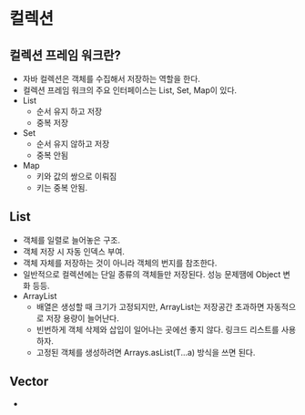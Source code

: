 # 컬렉션
## 컬렉션 프레임 워크란?
  - 자바 컬렉션은 객체를 수집해서 저장하는 역할을 한다.
  - 컬렉션 프레임 워크의 주요 인터페이스는 List, Set, Map이 있다.
  - List
    - 순서 유지 하고 저장
    - 중복 저장
  - Set
    - 순서 유지 않하고 저장
    - 중복 안됨
  - Map
    - 키와 값의 쌍으로 이뤄짐
    - 키는 중복 안됨.
    
## List
  - 객체를 일렬로 늘어놓은 구조. 
  - 객체 저장 시 자동 인덱스 부여. 
  - 객체 자체를 저장하는 것이 아니라 객체의 번지를 참조한다.
  - 일반적으로 컬렉션에는 단일 종류의 객체들만 저장된다. 성능 문제땜에 Object 변화 등등. 
  - ArrayList
    - 배열은 생성할 때 크기가 고정되지만, ArrayList는 저장공간 초과하면 자동적으로 저장 용량이 늘어난다.
    - 빈번하게 객체 삭제와 삽입이 일어나는 곳에선 좋지 않다. 링크드 리스트를 사용하자.
    - 고정된 객체를 생성하려면 Arrays.asList(T...a) 방식을 쓰면 된다.
    
## Vector
  - 